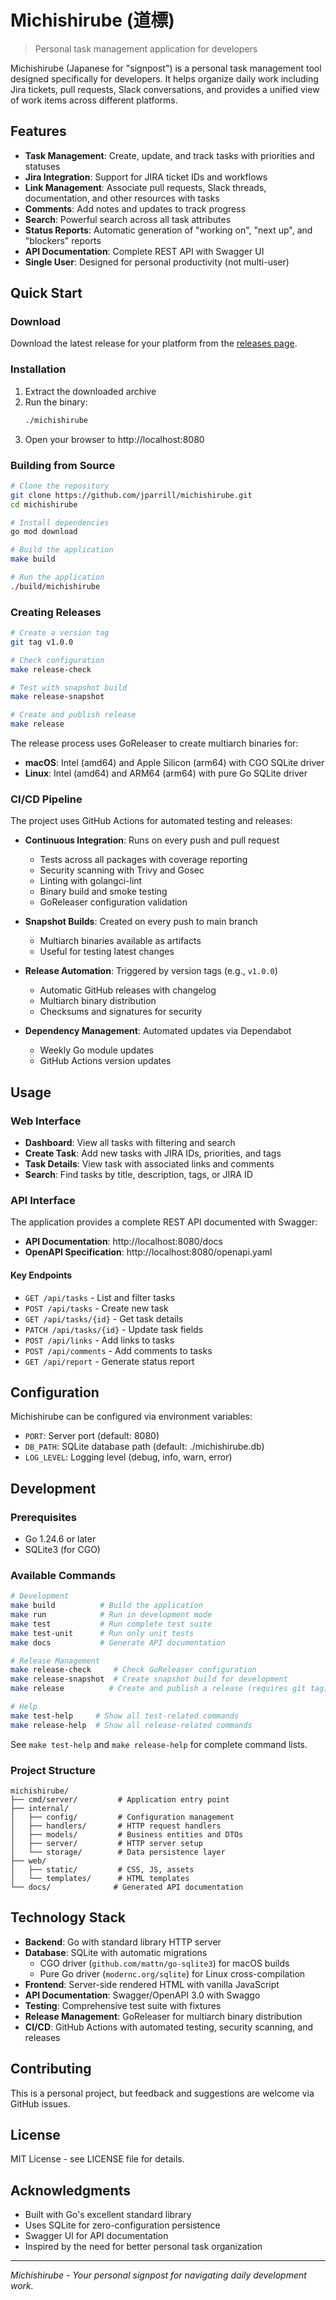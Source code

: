# Michishirube (道標)

> Personal task management application for developers

Michishirube (Japanese for "signpost") is a personal task management tool designed specifically for developers. It helps organize daily work including Jira tickets, pull requests, Slack conversations, and provides a unified view of work items across different platforms.

## Features

- **Task Management**: Create, update, and track tasks with priorities and statuses
- **Jira Integration**: Support for JIRA ticket IDs and workflows
- **Link Management**: Associate pull requests, Slack threads, documentation, and other resources with tasks
- **Comments**: Add notes and updates to track progress
- **Search**: Powerful search across all task attributes
- **Status Reports**: Automatic generation of "working on", "next up", and "blockers" reports
- **API Documentation**: Complete REST API with Swagger UI
- **Single User**: Designed for personal productivity (not multi-user)

## Quick Start

### Download

Download the latest release for your platform from the [releases page](https://github.com/jparrill/michishirube/releases).

### Installation

1. Extract the downloaded archive
2. Run the binary:
   ```bash
   ./michishirube
   ```
3. Open your browser to http://localhost:8080

### Building from Source

```bash
# Clone the repository
git clone https://github.com/jparrill/michishirube.git
cd michishirube

# Install dependencies
go mod download

# Build the application
make build

# Run the application
./build/michishirube
```

### Creating Releases

```bash
# Create a version tag
git tag v1.0.0

# Check configuration
make release-check

# Test with snapshot build
make release-snapshot

# Create and publish release
make release
```

The release process uses GoReleaser to create multiarch binaries for:
- **macOS**: Intel (amd64) and Apple Silicon (arm64) with CGO SQLite driver
- **Linux**: Intel (amd64) and ARM64 (arm64) with pure Go SQLite driver

### CI/CD Pipeline

The project uses GitHub Actions for automated testing and releases:

- **Continuous Integration**: Runs on every push and pull request
  - Tests across all packages with coverage reporting
  - Security scanning with Trivy and Gosec
  - Linting with golangci-lint
  - Binary build and smoke testing
  - GoReleaser configuration validation

- **Snapshot Builds**: Created on every push to main branch
  - Multiarch binaries available as artifacts
  - Useful for testing latest changes

- **Release Automation**: Triggered by version tags (e.g., `v1.0.0`)
  - Automatic GitHub releases with changelog
  - Multiarch binary distribution
  - Checksums and signatures for security

- **Dependency Management**: Automated updates via Dependabot
  - Weekly Go module updates
  - GitHub Actions version updates

## Usage

### Web Interface

- **Dashboard**: View all tasks with filtering and search
- **Create Task**: Add new tasks with JIRA IDs, priorities, and tags
- **Task Details**: View task with associated links and comments
- **Search**: Find tasks by title, description, tags, or JIRA ID

### API Interface

The application provides a complete REST API documented with Swagger:

- **API Documentation**: http://localhost:8080/docs
- **OpenAPI Specification**: http://localhost:8080/openapi.yaml

#### Key Endpoints

- `GET /api/tasks` - List and filter tasks
- `POST /api/tasks` - Create new task
- `GET /api/tasks/{id}` - Get task details
- `PATCH /api/tasks/{id}` - Update task fields
- `POST /api/links` - Add links to tasks
- `POST /api/comments` - Add comments to tasks
- `GET /api/report` - Generate status report

## Configuration

Michishirube can be configured via environment variables:

- `PORT`: Server port (default: 8080)
- `DB_PATH`: SQLite database path (default: ./michishirube.db)
- `LOG_LEVEL`: Logging level (debug, info, warn, error)

## Development

### Prerequisites

- Go 1.24.6 or later
- SQLite3 (for CGO)

### Available Commands

```bash
# Development
make build          # Build the application
make run            # Run in development mode
make test           # Run complete test suite
make test-unit      # Run only unit tests
make docs           # Generate API documentation

# Release Management
make release-check     # Check GoReleaser configuration
make release-snapshot  # Create snapshot build for development
make release          # Create and publish a release (requires git tag)

# Help
make test-help     # Show all test-related commands
make release-help  # Show all release-related commands
```

See `make test-help` and `make release-help` for complete command lists.

### Project Structure

```
michishirube/
├── cmd/server/         # Application entry point
├── internal/
│   ├── config/         # Configuration management
│   ├── handlers/       # HTTP request handlers
│   ├── models/         # Business entities and DTOs
│   ├── server/         # HTTP server setup
│   └── storage/        # Data persistence layer
├── web/
│   ├── static/         # CSS, JS, assets
│   └── templates/      # HTML templates
└── docs/              # Generated API documentation
```

## Technology Stack

- **Backend**: Go with standard library HTTP server
- **Database**: SQLite with automatic migrations
  - CGO driver (`github.com/mattn/go-sqlite3`) for macOS builds
  - Pure Go driver (`modernc.org/sqlite`) for Linux cross-compilation
- **Frontend**: Server-side rendered HTML with vanilla JavaScript
- **API Documentation**: Swagger/OpenAPI 3.0 with Swaggo
- **Testing**: Comprehensive test suite with fixtures
- **Release Management**: GoReleaser for multiarch binary distribution
- **CI/CD**: GitHub Actions with automated testing, security scanning, and releases

## Contributing

This is a personal project, but feedback and suggestions are welcome via GitHub issues.

## License

MIT License - see LICENSE file for details.

## Acknowledgments

- Built with Go's excellent standard library
- Uses SQLite for zero-configuration persistence
- Swagger UI for API documentation
- Inspired by the need for better personal task organization

---

*Michishirube - Your personal signpost for navigating daily development work.*